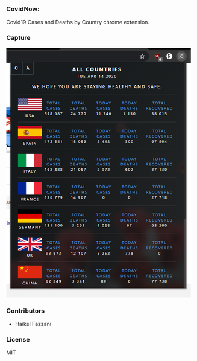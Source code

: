 ### CovidNow: 
Covid19 Cases and Deaths by Country chrome extension.

### Capture
![covid19](covid-extension.PNG)

### Contributors
- Haikel Fazzani

### License
MIT